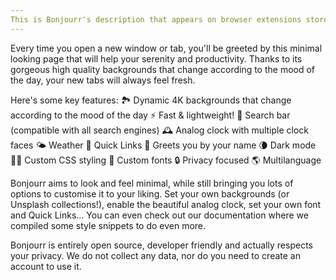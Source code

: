 ```yaml
---
This is Bonjourr's description that appears on browser extensions stores.
---
```


Every time you open a new window or tab, you'll be greeted by this minimal looking page that will help your serenity and productivity. Thanks to its gorgeous high quality backgrounds that change according to the mood of the day, your new tabs will always feel fresh.

Here's some key features:
🏞 Dynamic 4K backgrounds that change according to the mood of the day
⚡️ Fast & lightweight!
🔎 Search bar (compatible with all search engines)
🕰 Analog clock with multiple clock faces
🌤 Weather
🔗 Quick Links
👋 Greets you by your name
🌘 Dark mode
🧑‍💻 Custom CSS styling
📝 Custom fonts
🔒 Privacy focused
🌎 Multilanguage

Bonjourr aims to look and feel minimal, while still bringing you lots of options to customise it to your liking. Set your own backgrounds (or Unsplash collections!), enable the beautiful analog clock, set your own font and Quick Links... You can even check out our documentation where we compiled some style snippets to do even more.

Bonjourr is entirely open source, developer friendly and actually respects your privacy. We do not collect any data, nor do you need to create an account to use it.